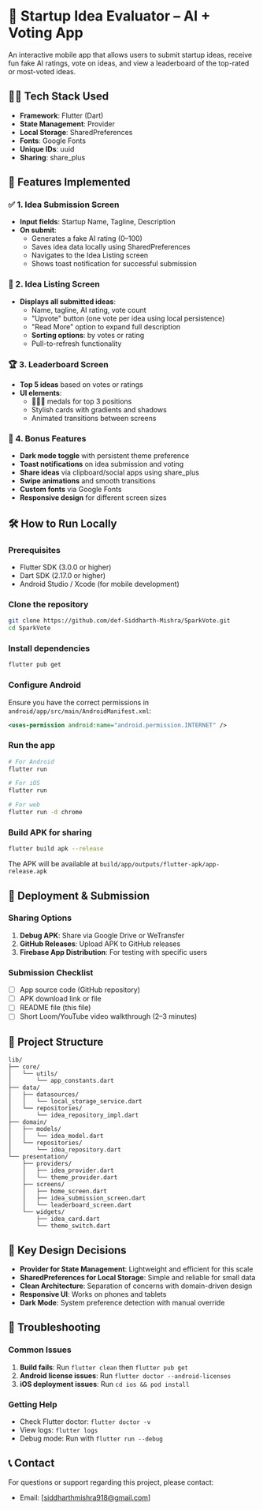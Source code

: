 # 🚀 Startup Idea Evaluator – AI + Voting App

An interactive mobile app that allows users to submit startup ideas, receive fun fake AI ratings, vote on ideas, and view a leaderboard of the top-rated or most-voted ideas.

## 🧑‍💻 Tech Stack Used

- **Framework**: Flutter (Dart)
- **State Management**: Provider
- **Local Storage**: SharedPreferences
- **Fonts**: Google Fonts
- **Unique IDs**: uuid
- **Sharing**: share_plus

## 📱 Features Implemented

### ✅ 1. Idea Submission Screen
- **Input fields**: Startup Name, Tagline, Description
- **On submit**:
  - Generates a fake AI rating (0–100)
  - Saves idea data locally using SharedPreferences
  - Navigates to the Idea Listing screen
  - Shows toast notification for successful submission

### 📜 2. Idea Listing Screen
- **Displays all submitted ideas**:
  - Name, tagline, AI rating, vote count
  - "Upvote" button (one vote per idea using local persistence)
  - "Read More" option to expand full description
  - **Sorting options**: by votes or rating
  - Pull-to-refresh functionality

### 🏆 3. Leaderboard Screen
- **Top 5 ideas** based on votes or ratings
- **UI elements**:
  - 🥇🥈🥉 medals for top 3 positions
  - Stylish cards with gradients and shadows
  - Animated transitions between screens

### 🌚 4. Bonus Features
- **Dark mode toggle** with persistent theme preference
- **Toast notifications** on idea submission and voting
- **Share ideas** via clipboard/social apps using share_plus
- **Swipe animations** and smooth transitions
- **Custom fonts** via Google Fonts
- **Responsive design** for different screen sizes

## 🛠️ How to Run Locally

### Prerequisites
- Flutter SDK (3.0.0 or higher)
- Dart SDK (2.17.0 or higher)
- Android Studio / Xcode (for mobile development)

### Clone the repository
```bash
git clone https://github.com/def-Siddharth-Mishra/SparkVote.git
cd SparkVote
```

### Install dependencies
```bash
flutter pub get
```

### Configure Android
Ensure you have the correct permissions in `android/app/src/main/AndroidManifest.xml`:
```xml
<uses-permission android:name="android.permission.INTERNET" />
```

### Run the app
```bash
# For Android
flutter run

# For iOS
flutter run

# For web
flutter run -d chrome
```

### Build APK for sharing
```bash
flutter build apk --release
```
The APK will be available at `build/app/outputs/flutter-apk/app-release.apk`

## 🚀 Deployment & Submission

### Sharing Options
1. **Debug APK**: Share via Google Drive or WeTransfer
2. **GitHub Releases**: Upload APK to GitHub releases
3. **Firebase App Distribution**: For testing with specific users

### Submission Checklist
- [ ] App source code (GitHub repository)
- [ ] APK download link or file
- [ ] README file (this file)
- [ ] Short Loom/YouTube video walkthrough (2–3 minutes)

## 📁 Project Structure
```
lib/
├── core/
│   └── utils/
│       └── app_constants.dart
├── data/
│   ├── datasources/
│   │   └── local_storage_service.dart
│   └── repositories/
│       └── idea_repository_impl.dart
├── domain/
│   ├── models/
│   │   └── idea_model.dart
│   └── repositories/
│       └── idea_repository.dart
└── presentation/
    ├── providers/
    │   ├── idea_provider.dart
    │   └── theme_provider.dart
    ├── screens/
    │   ├── home_screen.dart
    │   ├── idea_submission_screen.dart
    │   └── leaderboard_screen.dart
    └── widgets/
        ├── idea_card.dart
        └── theme_switch.dart
```

## 🎯 Key Design Decisions

- **Provider for State Management**: Lightweight and efficient for this scale
- **SharedPreferences for Local Storage**: Simple and reliable for small data
- **Clean Architecture**: Separation of concerns with domain-driven design
- **Responsive UI**: Works on phones and tablets
- **Dark Mode**: System preference detection with manual override

## 🐛 Troubleshooting

### Common Issues
1. **Build fails**: Run `flutter clean` then `flutter pub get`
2. **Android license issues**: Run `flutter doctor --android-licenses`
3. **iOS deployment issues**: Run `cd ios && pod install`

### Getting Help
- Check Flutter doctor: `flutter doctor -v`
- View logs: `flutter logs`
- Debug mode: Run with `flutter run --debug`

## 📞 Contact

For questions or support regarding this project, please contact:
- Email: [siddharthmishra918@gmail.com]

